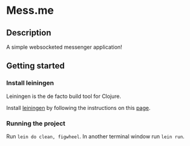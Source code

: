 # Mess.me

## Description

A simple websocketed messenger application!

## Getting started

### Install leiningen
Leiningen is the de facto build tool for Clojure. 

Install [leiningen](http://leiningen.org) by following the instructions on this [page](http://leiningen.org).

### Running the project

Run `lein do clean, figwheel`. In another terminal window run `lein run`.






